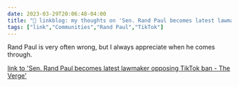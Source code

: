 ---date: 2023-03-29T20:06:48-04:00title: "🔗 linkblog: my thoughts on 'Sen. Rand Paul becomes latest lawmaker opposing TikTok ban - The Verge'"tags: ["link","Communities","Rand Paul","TikTok"]---Rand Paul is very often wrong, but I always appreciate when he comes through.   [link to 'Sen. Rand Paul becomes latest lawmaker opposing TikTok ban - The Verge'](https://www.theverge.com/2023/3/29/23662367/tiktok-ban-rand-paul-josh-hawley-bytedance-bowman-restrict-act)